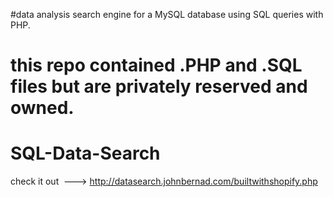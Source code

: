 

#data analysis search engine for a MySQL database using SQL queries with PHP.

# this repo contained .PHP and .SQL files but are privately reserved and owned. 
# SQL-Data-Search
check it out
  ---> 
http://datasearch.johnbernad.com/builtwithshopify.php
